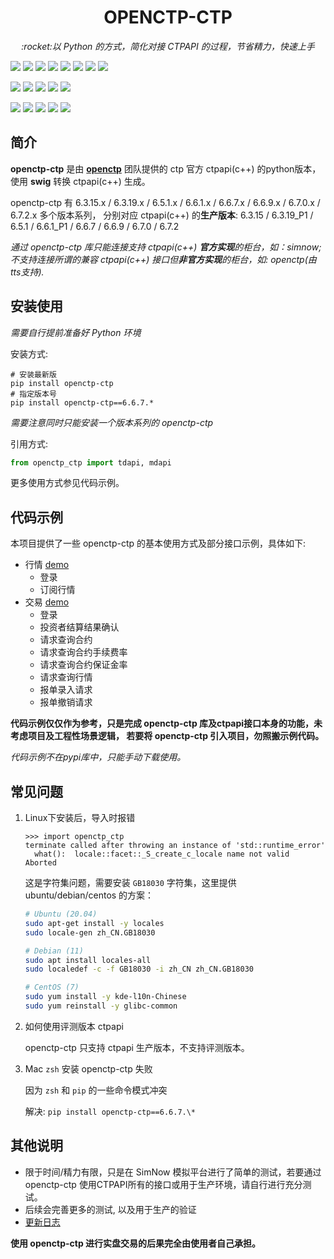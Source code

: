 <h1 align="center">OPENCTP-CTP</h1>

<p align="center">
    <em>:rocket:以 Python 的方式，简化对接 CTPAPI 的过程，节省精力，快速上手</em>
</p>

<p>
    <a href="https://gitee.com/jedore/ctp-resources" ><img src="https://flat.badgen.net/badge/CTPAPI/6.3.15/purple" /></a>
    <a href="https://gitee.com/jedore/ctp-resources" ><img src="https://flat.badgen.net/badge/CTPAPI/6.3.19_P1/purple" /></a>
    <a href="https://gitee.com/jedore/ctp-resources" ><img src="https://flat.badgen.net/badge/CTPAPI/6.5.1/purple" /></a>
    <a href="https://gitee.com/jedore/ctp-resources" ><img src="https://flat.badgen.net/badge/CTPAPI/6.6.1_P1/purple" /></a>
    <a href="https://gitee.com/jedore/ctp-resources" ><img src="https://flat.badgen.net/badge/CTPAPI/6.6.7/purple" /></a>
    <a href="https://gitee.com/jedore/ctp-resources" ><img src="https://flat.badgen.net/badge/CTPAPI/6.6.9/purple" /></a>
    <a href="https://gitee.com/jedore/ctp-resources" ><img src="https://flat.badgen.net/badge/CTPAPI/6.7.0/purple" /></a>
    <a href="https://gitee.com/jedore/ctp-resources" ><img src="https://flat.badgen.net/badge/CTPAPI/6.7.2/purple" /></a>
</p>
<p>
    <a href="#"><img src="https://flat.badgen.net/badge/OS/Win-x86/cyan" /></a>
    <a href="#"><img src="https://flat.badgen.net/badge/OS/Win-x86_64/cyan" /></a>
    <a href="#"><img src="https://flat.badgen.net/badge/OS/Linux-x86_64/cyan" /></a>
    <a href="#"><img src="https://flat.badgen.net/badge/OS/MacOS-x86_64/cyan" /></a>
    <a href="#"><img src="https://flat.badgen.net/badge/OS/MacOS-arm64/cyan" /></a>
</p>
<p>
    <a href="#"><img src="https://flat.badgen.net/badge/Python/3.7~3.12/blue" /></a>
    <a href="https://pypi.org/project/openctp-ctp" ><img src="https://flat.badgen.net/badge/Pypi/openctp-ctp/blue" /></a>
    <a href="https://pepy.tech/project/openctp-ctp" ><img src="https://static.pepy.tech/badge/openctp-ctp" /></a>
    <a href="#" ><img src="https://flat.badgen.net/badge/Test/pass/green?icon=github" /></a>
    <a href="#" ><img src="https://flat.badgen.net/badge/CI/success/green?icon=github" /></a>
</p>

## 简介

**openctp-ctp** 是由 [**openctp**](https://github.com/openctp) 团队提供的 ctp 官方 ctpapi(c++) 的python版本，
使用 **swig** 转换 ctpapi(c++) 生成。

openctp-ctp 有 6.3.15.x / 6.3.19.x / 6.5.1.x / 6.6.1.x / 6.6.7.x / 6.6.9.x / 6.7.0.x / 6.7.2.x 多个版本系列，
分别对应 ctpapi(c++) 的**生产版本**: 6.3.15 / 6.3.19_P1 / 6.5.1 / 6.6.1_P1 / 6.6.7 / 6.6.9 / 6.7.0 / 6.7.2

*通过 openctp-ctp 库只能连接支持 ctpapi(c++) **官方实现**的柜台，如：simnow; 不支持连接所谓的兼容 ctpapi(c++)
接口但**非官方实现**的柜台，如: openctp(由tts支持).*

## 安装使用

*需要自行提前准备好 Python 环境*

安装方式:

```shell
# 安装最新版
pip install openctp-ctp
# 指定版本号
pip install openctp-ctp==6.6.7.*
```

*需要注意同时只能安装一个版本系列的 openctp-ctp*

引用方式:

```python 
from openctp_ctp import tdapi, mdapi
```

更多使用方式参见代码示例。

## 代码示例

本项目提供了一些 openctp-ctp 的基本使用方式及部分接口示例，具体如下:

- 行情 [demo](demo/mdapi.py)
    - 登录
    - 订阅行情
- 交易 [demo](demo/tdapi.py)
    - 登录
    - 投资者结算结果确认
    - 请求查询合约
    - 请求查询合约手续费率
    - 请求查询合约保证金率
    - 请求查询行情
    - 报单录入请求
    - 报单撤销请求

**代码示例仅仅作为参考，只是完成 openctp-ctp 库及ctpapi接口本身的功能，未考虑项目及工程性场景逻辑，
若要将 openctp-ctp 引入项目，勿照搬示例代码。**

*代码示例不在pypi库中，只能手动下载使用。*

## 常见问题

1. Linux下安装后，导入时报错
    ```text
    >>> import openctp_ctp
    terminate called after throwing an instance of 'std::runtime_error'
      what():  locale::facet::_S_create_c_locale name not valid
    Aborted
    ```
   这是字符集问题，需要安装 `GB18030` 字符集，这里提供 ubuntu/debian/centos 的方案：
    ```bash
    # Ubuntu (20.04)
    sudo apt-get install -y locales
    sudo locale-gen zh_CN.GB18030
   
    # Debian (11)
    sudo apt install locales-all
    sudo localedef -c -f GB18030 -i zh_CN zh_CN.GB18030
   
    # CentOS (7)
    sudo yum install -y kde-l10n-Chinese
    sudo yum reinstall -y glibc-common
    ```

2. 如何使用评测版本 ctpapi

   openctp-ctp 只支持 ctpapi 生产版本，不支持评测版本。

3. Mac `zsh` 安装 openctp-ctp 失败

   因为 `zsh` 和 `pip` 的一些命令模式冲突

   解决: `pip install openctp-ctp==6.6.7.\*`

## 其他说明

- 限于时间/精力有限，只是在 SimNow 模拟平台进行了简单的测试，若要通过 openctp-ctp
  使用CTPAPI所有的接口或用于生产环境，请自行进行充分测试。
- 后续会完善更多的测试, 以及用于生产的验证
- [更新日志](CHANGELOG.md)

**使用 openctp-ctp 进行实盘交易的后果完全由使用者自己承担。**
